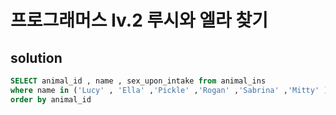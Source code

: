 ﻿# 프로그래머스 lv.2 루시와 엘라 찾기

## solution 

```sql
SELECT animal_id , name , sex_upon_intake from animal_ins 
where name in ('Lucy' , 'Ella' ,'Pickle' ,'Rogan' ,'Sabrina' ,'Mitty' )
order by animal_id
```